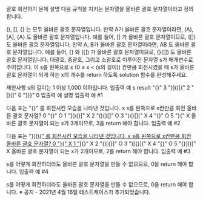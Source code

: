 괄호 회전하기
문제 설명
다음 규칙을 지키는 문자열을 올바른 괄호 문자열이라고 정의합니다.

(), [], {} 는 모두 올바른 괄호 문자열입니다.
만약 A가 올바른 괄호 문자열이라면, (A), [A], {A} 도 올바른 괄호 문자열입니다. 예를 들어, [] 가 올바른 괄호 문자열이므로, ([]) 도 올바른 괄호 문자열입니다.
만약 A, B가 올바른 괄호 문자열이라면, AB 도 올바른 괄호 문자열입니다. 예를 들어, {} 와 ([]) 가 올바른 괄호 문자열이므로, {}([]) 도 올바른 괄호 문자열입니다.
대괄호, 중괄호, 그리고 소괄호로 이루어진 문자열 s가 매개변수로 주어집니다. 이 s를 왼쪽으로 x (0 ≤ x < (s의 길이)) 칸만큼 회전시켰을 때 s가 올바른 괄호 문자열이 되게 하는 x의 개수를 return 하도록 solution 함수를 완성해주세요.

제한사항
s의 길이는 1 이상 1,000 이하입니다.
입출력 예
s result
"[](){}" 3
"}]()[{" 2
"[)(]" 0
"}}}" 0
입출력 예 설명
입출력 예 #1

다음 표는 "[](){}" 를 회전시킨 모습을 나타낸 것입니다.
x s를 왼쪽으로 x칸만큼 회전 올바른 괄호 문자열?
0 "[](){}" O
1 "](){}[" X
2 "(){}[]" O
3 "){}[](" X
4 "{}[]()" O
5 "}[](){" X
올바른 괄호 문자열이 되는 x가 3개이므로, 3을 return 해야 합니다.
입출력 예 #2

다음 표는 "}]()[{" 를 회전시킨 모습을 나타낸 것입니다.
x s를 왼쪽으로 x칸만큼 회전 올바른 괄호 문자열?
0 "}]()[{" X
1 "]()[{}" X
2 "()[{}]" O
3 ")[{}](" X
4 "[{}]()" O
5 "{}]()[" X
올바른 괄호 문자열이 되는 x가 2개이므로, 2를 return 해야 합니다.
입출력 예 #3

s를 어떻게 회전하더라도 올바른 괄호 문자열을 만들 수 없으므로, 0을 return 해야 합니다.
입출력 예 #4

s를 어떻게 회전하더라도 올바른 괄호 문자열을 만들 수 없으므로, 0을 return 해야 합니다.
※ 공지 - 2021년 4월 16일 테스트케이스가 추가되었습니다.
